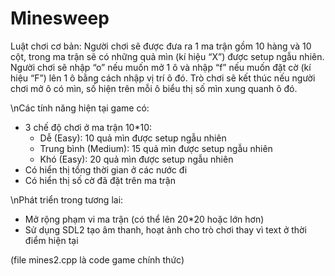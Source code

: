 # Minesweep
<Minesweeper>

Luật chơi cơ bản:
Người chơi sẽ được đưa ra 1 ma trận gồm 10 hàng và 10 cột, trong ma trận sẽ có những quả mìn (kí hiệu “X”) được setup ngẫu nhiên. Người chơi sẽ nhập “o” nếu muốn mở 1 ô và nhập “f” nếu muốn đặt cờ (kí hiệu “F”) lên 1 ô bằng cách nhập vị trí ô đó. Trò chơi sẽ kết thúc nếu người chơi mở ô có mìn, số hiện trên mỗi ô biểu thị số mìn xung quanh ô đó.


\nCác tính năng hiện tại game có:
- 3 chế độ chơi ở ma trận 10*10:
  + Dễ (Easy): 10 quả mìn được setup ngẫu nhiên
  + Trung bình (Medium): 15 quả mìn được setup ngẫu nhiên
  + Khó (Easy): 20 quả mìn được setup ngẫu nhiên
- Có hiển thị tổng thời gian ở các nước đi
- Có hiển thị số cờ đã đặt trên ma trận


\nPhát triển trong tương lai:
- Mở rộng phạm vi ma trận (có thể lên 20*20 hoặc lớn hơn)
- Sử dụng SDL2 tạo âm thanh, hoạt ảnh cho trò chơi thay vì text ở thời điểm hiện tại

(file mines2.cpp là code game chính thức)
